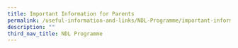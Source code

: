 ```yaml
---
title: Important Information for Parents
permalink: /useful-information-and-links/NDL-Programme/important-information-for-parents
description: ""
third_nav_title: NDL Programme
---
```

